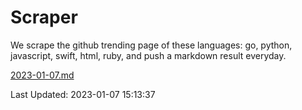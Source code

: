 # Scraper

We scrape the github trending page of these languages: go, python, javascript, swift, html, ruby, and push a markdown result everyday.

[2023-01-07.md](https://github.com/henson/Scraper/blob/master/2023-01-07.md)

Last Updated: 2023-01-07 15:13:37